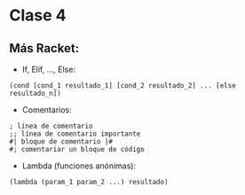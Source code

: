 # Clase 4
## Más Racket:
- If, Elif, ..., Else:
```
(cond [cond_1 resultado_1] [cond_2 resultado_2] ... [else resultado_n])
```
- Comentarios:
```
; línea de comentario
;; línea de comentario importante
#| bloque de comentario |#
#; comentariar un bloque de código
```
- Lambda (funciones anónimas):
```
(lambda (param_1 param_2 ...) resultado)
```
